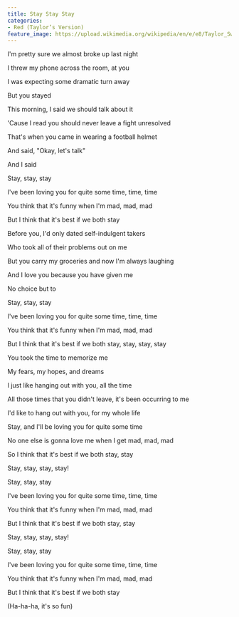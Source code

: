 ```yaml
---
title: Stay Stay Stay
categories:
- Red (Taylor’s Version)
feature_image: https://upload.wikimedia.org/wikipedia/en/e/e8/Taylor_Swift_-_Red.png
--- 
```

I'm pretty sure we almost broke up last night

I threw my phone across the room, at you

I was expecting some dramatic turn away

But you stayed

This morning, I said we should talk about it

'Cause I read you should never leave a fight unresolved

That's when you came in wearing a football helmet

And said, "Okay, let's talk"

And I said

Stay, stay, stay

I've been loving you for quite some time, time, time

You think that it's funny when I'm mad, mad, mad

But I think that it's best if we both stay

Before you, I'd only dated self-indulgent takers

Who took all of their problems out on me

But you carry my groceries and now I'm always laughing

And I love you because you have given me

No choice but to

Stay, stay, stay

I've been loving you for quite some time, time, time

You think that it's funny when I'm mad, mad, mad

But I think that it's best if we both stay, stay, stay, stay

You took the time to memorize me

My fears, my hopes, and dreams

I just like hanging out with you, all the time

All those times that you didn't leave, it's been occurring to me

I'd like to hang out with you, for my whole life

Stay, and I'll be loving you for quite some time

No one else is gonna love me when I get mad, mad, mad

So I think that it's best if we both stay, stay

Stay, stay, stay, stay!

Stay, stay, stay

I've been loving you for quite some time, time, time

You think that it's funny when I'm mad, mad, mad

But I think that it's best if we both stay, stay

Stay, stay, stay, stay!

Stay, stay, stay

I've been loving you for quite some time, time, time

You think that it's funny when I'm mad, mad, mad

But I think that it's best if we both stay

(Ha-ha-ha, it's so fun)
